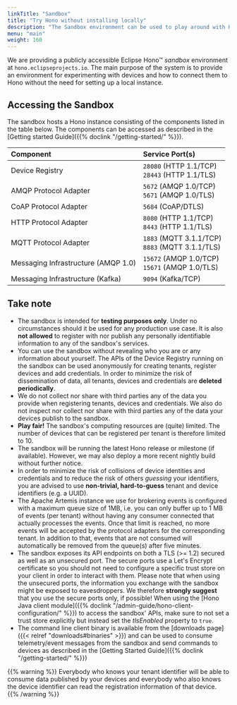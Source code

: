 ```yaml
---
linkTitle: "Sandbox"
title: "Try Hono without installing locally"
description: "The Sandbox environment can be used to play around with Hono's APIs without the need to set up a Kubernetes cluster and install Hono manually."
menu: "main"
weight: 160
---
```


We are providing a publicly accessible Eclipse Hono&trade; *sandbox* environment at `hono.eclipseprojects.io`.
The main purpose of the system is to provide an environment for experimenting with devices and how to connect them
to Hono without the need for setting up a local instance.

## Accessing the Sandbox

The sandbox hosts a Hono instance consisting of the components listed in the table below.
The components can be accessed as described in the [Getting started Guide]({{% doclink "/getting-started/" %}}).

| Component | Service Port(s) |
| :-------- | :-------------- |
| Device Registry | `28080` (HTTP 1.1/TCP)<br>`28443` (HTTP 1.1/TLS) |
| AMQP Protocol Adapter | `5672` (AMQP 1.0/TCP)<br>`5671` (AMQP 1.0/TLS) |
| CoAP Protocol Adapter | `5684` (CoAP/DTLS) |
| HTTP Protocol Adapter | `8080` (HTTP 1.1/TCP)<br>`8443` (HTTP 1.1/TLS) |
| MQTT Protocol Adapter | `1883` (MQTT 3.1.1/TCP)<br>`8883` (MQTT 3.1.1/TLS) |
| Messaging Infrastructure (AMQP 1.0) | `15672` (AMQP 1.0/TCP)<br>`15671` (AMQP 1.0/TLS) |
| Messaging Infrastructure (Kafka) | `9094` (Kafka/TCP) |

## Take note

* The sandbox is intended for **testing purposes only**. Under no circumstances should it be used for any production
  use case. It is also **not allowed** to register with nor publish any personally identifiable information to any of
  the sandbox's services.
* You can use the sandbox without revealing who you are or any information about yourself. The APIs of the Device
  Registry running on the sandbox can be used anonymously for creating tenants, register devices and add credentials.
  In order to minimize the risk of dissemination of data, all tenants, devices and credentials are **deleted
  periodically**.
* We do not collect nor share with third parties any of the data you provide when registering tenants, devices and
  credentials. We also do not inspect nor collect nor share with third parties any of the data your devices publish
  to the sandbox.
* **Play fair!** The sandbox's computing resources are (quite) limited. The number of devices that can be registered
  per tenant is therefore limited to 10.
* The sandbox will be running the latest Hono release or milestone (if available). However, we may also deploy a more
  recent nightly build without further notice.
* In order to minimize the risk of collisions of device identities and credentials and to reduce the risk of others
  *guessing* your identifiers, you are advised to use **non-trivial, hard-to-guess** tenant and device identifiers
  (e.g. a UUID).
* The Apache Artemis instance we use for brokering events is configured with a maximum queue size of 1MB, i.e. you
  can only buffer up to 1 MB of events (per tenant) without having any consumer connected that actually processes the
  events. Once that limit is reached, no more events will be accepted by the protocol adapters for the corresponding
  tenant. In addition to that, events that are not consumed will automatically be removed from the queue(s) after
  five minutes.
* The sandbox exposes its API endpoints on both a TLS (>= 1.2) secured as well as an unsecured port. The secure ports use a
  Let's Encrypt certificate so you should not need to configure a specific trust store on your client in order to
  interact with them. Please note that when using the unsecured ports, the information you exchange with the sandbox
  might be exposed to eavesdroppers. We therefore **strongly suggest** that you use the secure ports only, if possible!
  When using the [Hono Java client module]({{% doclink "/admin-guide/hono-client-configuration/" %}}) to access the sandbox'
  APIs, make sure to not set a trust store explicitly but instead set the *tlsEnabled* property to `true`.
* The command line client binary is available from the [downloads page]({{< relref "downloads#binaries" >}})
  and can be used to consume telemetry/event messages from the sandbox and send commands to devices as described in
  the [Getting Started Guide]({{% doclink "/getting-started/" %}})

{{% warning %}}
Everybody who knows your tenant identifier will be able to consume data published by your devices and everybody who
also knows the device identifier can read the registration information of that device.
{{% /warning %}}
